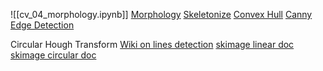![[cv_04_morphology.ipynb]]
[Morphology](https://docs.opencv.org/3.4/d9/d61/tutorial_py_morphological_ops.html)
[Skeletonize](https://scikit-image.org/docs/stable/auto_examples/edges/plot_skeleton.html)
[Convex Hull](https://scikit-image.org/docs/stable/auto_examples/edges/plot_convex_hull.html)
[Canny Edge Detection](https://docs.opencv.org/4.8.0/da/d22/tutorial_py_canny.html)

Circular Hough Transform
[Wiki on lines detection](https://en.wikipedia.org/wiki/Hough_transform)
[skimage linear doc](https://scikit-image.org/docs/stable/auto_examples/edges/plot_line_hough_transform.html)
[skimage circular doc](https://scikit-image.org/docs/stable/auto_examples/edges/plot_circular_elliptical_hough_transform.html)
